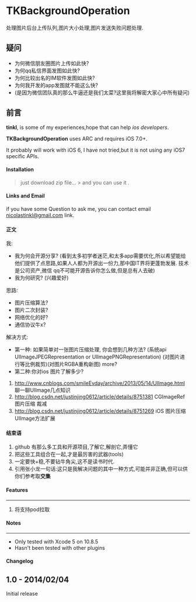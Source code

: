 # TKBackgroundOperation
  
处理图片后台上传队列,图片大小处理,图片发送失败问题处理.

## 疑问

- 为何微信朋友圈图片上传如此快?
- 为何qq私信界面发图如此快?
- 为何比较出名的IM软件发图如此快?
- 为何我开发的app发图就不能这么快?
- (是因为微信团队真的那么牛逼还是我们太菜?这里我将解密大家心中所有疑问)

## 前言

**tinkl**, is some of my experiences,hope that can help *ios  developers*.

**TKBackgroundOperation** uses ARC and requires iOS 7.0+.

It probably will work with iOS 6, I have not tried,but  it is not using any iOS7 specific APIs.
 
####  Installation

> just download zip file… &gt; and you can use it .

#### Links and Email

if you have some Question to ask me, you can contact email <nicolastinkl@gmail.com> link.
 

[id]: http://mouapp.com "Markdown editor on Mac OS X"



#### 正文
我:

- 我为何会开源分享?
 (看到太多初学者迷茫,和太多app需要优化,所以希望能给他们提供了点思路,如果人人都为开源出一份力,那中国IT界将更蓬勃发展. 技术是公司资产,微信 qq不可能开源告诉你怎么做,但是总有人去破)
- 我为何研究?  (兴趣爱好)


思路:

- 图片压缩算法?
- 图片二次封装?
- 网络优化的好?
- 通信协议牛x?

解决方式:

- 第一种: 如果简单对一张图片压缩处理, 你会想到几种方法?
(系统api UIImageJPEGRepresentation or UIImagePNGRepresentation) (对图片进行等比例裁剪)(对图片RGBA重构新图) more?
- 第二种:你对ios 图片了解多少?
1.  <http://www.cnblogs.com/smileEvday/archive/2013/05/14/UIImage.html>  聊一聊UIImage几点知识
2. <http://blog.csdn.net/justinjing0612/article/details/8751381>  CGImageRef 图片压缩 裁减
3.  <http://blog.csdn.net/justinjing0612/article/details/8751269>   iOS 图片压缩UIImage方法扩展


####  结束语
1. github 有那么多工具和开源项目,了解它,解剖它,弄懂它
2. 把这些工具组合在一起,才是最厉害的武器(tools)
3. 一定要快+稳,不要钻牛角尖,这不是读书时代.
4. 引用张小龙一句话:这只是我解决问题的其中一种方式,可能并非正确,但可以供你们参考取<b>交集</b>


####  Features

------------------------------------

1. 将支持pod拉取

#### Notes

--------

* Only tested with Xcode 5 on 10.8.5
* Hasn't been tested with other plugins 



#### Changelog



1.0 - 2014/02/04
----------

Initial release


